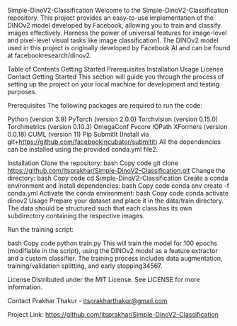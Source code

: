 Simple-DinoV2-Classification
Welcome to the Simple-DinoV2-Classification repository. This project provides an easy-to-use implementation of the DINOv2 model developed by Facebook, allowing you to train and classify images effectively. Harness the power of universal features for image-level and pixel-level visual tasks like image classification​1​. The DINOv2 model used in this project is originally developed by Facebook AI and can be found at facebookresearch/dinov2.

Table of Contents
Getting Started
Prerequisites
Installation
Usage
License
Contact
Getting Started
This section will guide you through the process of setting up the project on your local machine for development and testing purposes.

Prerequisites
The following packages are required to run the code:

Python (version 3.9)
PyTorch (version 2.0.0)
Torchvision (version 0.15.0)
Torchmetrics (version 0.10.3)
OmegaConf
Fvcore
IOPath
XFormers (version 0.0.18)
CUML (version 11)
Pip
SubmitIt (Install via git+https://github.com/facebookincubator/submitit)
All the dependencies can be installed using the provided conda.yml file​2​.

Installation
Clone the repository:
bash
Copy code
git clone https://github.com/itsprakhar/Simple-DinoV2-Classification.git
Change the directory:
bash
Copy code
cd Simple-DinoV2-Classification
Create a conda environment and install dependencies:
bash
Copy code
conda env create -f conda.yml
Activate the conda environment:
bash
Copy code
conda activate dinov2
Usage
Prepare your dataset and place it in the data/train directory. The data should be structured such that each class has its own subdirectory containing the respective images.

Run the training script:

bash
Copy code
python train.py
This will train the model for 100 epochs (modifiable in the script), using the DINOv2 model as a feature extractor and a custom classifier. The training process includes data augmentation, training/validation splitting, and early stopping​3​​4​​5​​6​​7​.

License
Distributed under the MIT License. See LICENSE for more information.

Contact
Prakhar Thakur - itsprakharthakur@gmail.com

Project Link: https://github.com/itsprakhar/Simple-DinoV2-Classification